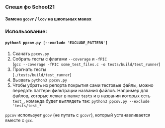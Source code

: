 ### Спешл фо School21
#### Замена `gcovr` / `lcov` на школьных маках

### Использование:
#### `python3 ppcov.py [--exclude 'EXCLUDE_PATTERN']`

1. Скачать `ppcov.py`
2. Собрать тесты с флагами `--coverage` и `-fPIC` </br>
(`gcc --coverage -fPIC some_test_files.c -o tests/build/test_runner`) </br>
3. Прогнать тесты </br>
(`./tests/build/test_runner`) </br>
4. Вызвать `python3 ppcov.py` </br>
5. Чтобы убрать из репорта покрытия сами тестовые файлы, можно передать паттерн фильтрации названия файлов. Например для файлов, которые лежат в папке `tests` и в названии которых есть `test_`, команда будет выглядеть так:
`python3 ppcov.py --exclude 'tests/test_*`

`ppcov` использует `gcov` (не путать с `gcovr`), который устанавливается вместе с `gcc`.
